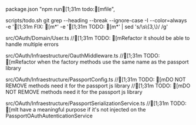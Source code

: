 package.json
      "npm run[1;31m todo:[mfile",

scripts/todo.sh
git grep --heading --break --ignore-case -I --color=always -e '[1;31m FIX: [m*' -e '[1;31m TODO: [m*' | sed 's/\\s\\{3,\\}/  /g'

src/OAuth/Domain/User.ts
    //[1;31m TODO: [mRefactor it should be able to handle multiple errors

src/OAuth/Infraestructure/OauthMiddleware.ts
  //[1;31m TODO: [mRefactor when the factory methods use the same name as the passport library

src/OAuth/Infraestructure/PassportConfig.ts
//[1;31m TODO: [mDO NOT REMOVE methods need it for the passport js library
//[1;31m TODO: [mDO NOT REMOVE methods need it for the passport js library

src/OAuth/Infraestructure/PassportSerializationService.ts
//[1;31m TODO: [mIt have a meaningful purpose if it's not injected on the PassportOAuthAutenticationService
